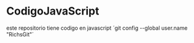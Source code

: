 # CodigoJavaScript
este repositorio tiene codigo en javascript
´git config --global user.name "RichsGit"´
